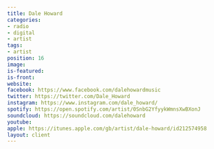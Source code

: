 ```yaml
---
title: Dale Howard
categories:
- radio
- digital
- artist
tags:
- artist
position: 16
image: 
is-featured: 
is-front: 
website: 
facebook: https://www.facebook.com/dalehowardmusic
twitter: https://twitter.com/Dale_Howard
instagram: https://www.instagram.com/dale_howard/
spotify: https://open.spotify.com/artist/0SnbG2YfyykWmnsXwBXonJ
soundcloud: https://soundcloud.com/dalehoward
youtube: 
apple: https://itunes.apple.com/gb/artist/dale-howard/id212574958
layout: client
---
```


